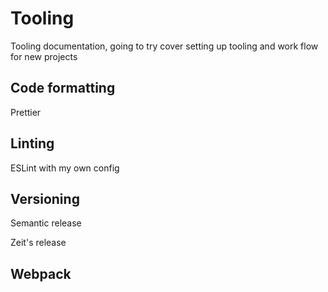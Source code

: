 # Tooling

Tooling documentation, going to try cover setting up tooling and work flow for new projects

## Code formatting

Prettier 

## Linting

ESLint with my own config

## Versioning

Semantic release

Zeit's release

## Webpack


